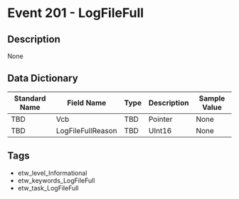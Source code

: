 # Event 201 - LogFileFull

## Description
None

## Data Dictionary
|Standard Name|Field Name|Type|Description|Sample Value|
|---|---|---|---|---|
|TBD|Vcb|TBD|Pointer|None|None|
|TBD|LogFileFullReason|TBD|UInt16|None|None|

## Tags
* etw_level_Informational
* etw_keywords_LogFileFull
* etw_task_LogFileFull